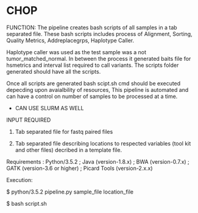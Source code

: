 # CHOP

FUNCTION: The pipeline creates bash scripts of all samples in a tab separated file. These bash scripts includes process of Alignment, Sorting, Quality Metrics, Addreplacegrps, Haplotype Caller.

Haplotype caller was used as the test sample was a not tumor_matched_normal. In between the process it generated baits file for hsmetrics and interval list required to call variants. The scripts folder generated should have all the scripts. 

Once all scripts are generated bash scipt.sh cmd should be executed depecding upon avaialbility of resources, This pipeline is automated and can have a control on number of samples to be processed at a time.
* CAN USE SLURM AS WELL

INPUT REQUIRED 
1. Tab separated file for fastq paired files
             
2. Tab separated file describing locations to respected variables (tool kit and other files) decribed in a template file.

Requirements :
Python/3.5.2 ; 
Java (version-1.8.x) ; 
BWA (version-0.7.x) ; 
GATK (version-3.6 or higher) ; 
Picard Tools (version-2.x.x)

Execution:
    
$ python/3.5.2 pipeline.py sample_file location_file

$ bash script.sh

